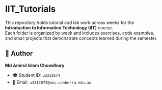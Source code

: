 # IIT_Tutorials

This repository holds tutorial and lab work across weeks for the **Introduction to Information Technology (IIT)** course.  
Each folder is organized by week and includes exercises, code examples, and small projects that demonstrate concepts learned during the semester.

## 👤 Author
**Md Amirul Islam Chowdhury**  
- 🎓 Student ID: `u3312674`  
- 📧 Email: `u3312674@uni.canberra.edu.au`
